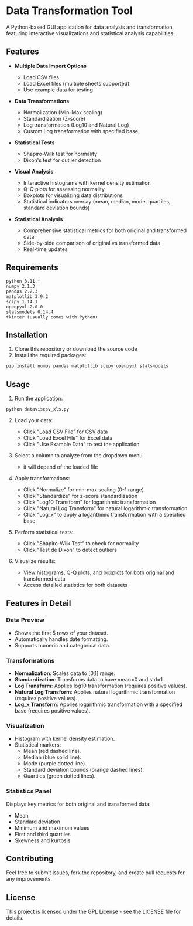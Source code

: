 # Data Transformation Tool

A Python-based GUI application for data analysis and transformation, featuring interactive visualizations and statistical analysis capabilities.

## Features

- **Multiple Data Import Options**
  - Load CSV files
  - Load Excel files (multiple sheets supported)
  - Use example data for testing

- **Data Transformations**
  - Normalization (Min-Max scaling)
  - Standardization (Z-score)
  - Log transformation (Log10 and Natural Log)
  - Custom Log transformation with specified base

- **Statistical Tests**
  - Shapiro-Wilk test for normality
  - Dixon's test for outlier detection

- **Visual Analysis**
  - Interactive histograms with kernel density estimation
  - Q-Q plots for assessing normality
  - Boxplots for visualizing data distributions
  - Statistical indicators overlay (mean, median, mode, quartiles, standard deviation bounds)

- **Statistical Analysis**
  - Comprehensive statistical metrics for both original and transformed data
  - Side-by-side comparison of original vs transformed data
  - Real-time updates

## Requirements

```
python 3.11 +
numpy 2.1.3
pandas 2.2.3
matplotlib 3.9.2
scipy 1.14.1
openpyxl 2.0.0
statsmodels 0.14.4
tkinter (usually comes with Python)
```

## Installation

1. Clone this repository or download the source code
2. Install the required packages:

```bash
pip install numpy pandas matplotlib scipy openpyxl statsmodels
```

## Usage

1. Run the application:

```bash
python dataviscsv_xls.py
```

2. Load your data:
   - Click "Load CSV File" for CSV data
   - Click "Load Excel File" for Excel data
   - Click "Use Example Data" to test the application

3. Select a column to analyze from the dropdown menu
    - it will depend of the loaded file

4. Apply transformations:
   - Click "Normalize" for min-max scaling (0-1 range)
   - Click "Standardize" for z-score standardization
   - Click "Log10 Transform" for logarithmic transformation
   - Click "Natural Log Transform" for natural logarithmic transformation
   - Click "Log_x" to apply a logarithmic transformation with a specified base

5. Perform statistical tests:
   - Click "Shapiro-Wilk Test" to check for normality
   - Click "Test de Dixon" to detect outliers

6. Visualize results:
   - View histograms, Q-Q plots, and boxplots for both original and transformed data
   - Access detailed statistics for both datasets

## Features in Detail

### Data Preview

- Shows the first 5 rows of your dataset.
- Automatically handles date formatting.
- Supports numeric and categorical data.

### Transformations

- **Normalization**: Scales data to [0,1] range.
- **Standardization**: Transforms data to have mean=0 and std=1.
- **Log Transform**: Applies log10 transformation (requires positive values).
- **Natural Log Transform**: Applies natural logarithmic transformation (requires positive values).
- **Log_x Transform**: Applies logarithmic transformation with a specified base (requires positive values).

### Visualization

- Histogram with kernel density estimation.
- Statistical markers:
  - Mean (red dashed line).
  - Median (blue solid line).
  - Mode (purple dotted line).
  - Standard deviation bounds (orange dashed lines).
  - Quartiles (green dotted lines).

### Statistics Panel

Displays key metrics for both original and transformed data:
- Mean
- Standard deviation
- Minimum and maximum values
- First and third quartiles
- Skewness and kurtosis


## Contributing

Feel free to submit issues, fork the repository, and create pull requests for any improvements.

## License

This project is licensed under the GPL License - see the LICENSE file for details.
